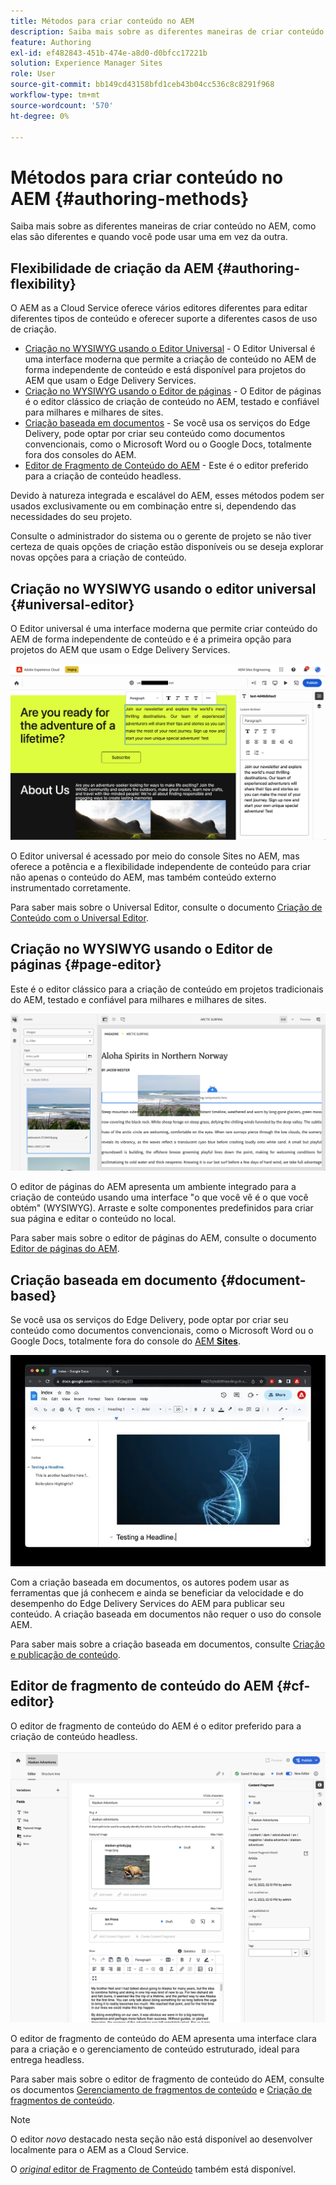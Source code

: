 ```yaml
---
title: Métodos para criar conteúdo no AEM
description: Saiba mais sobre as diferentes maneiras de criar conteúdo no AEM e como elas são diferentes.
feature: Authoring
exl-id: ef482843-451b-474e-a8d0-d0bfcc17221b
solution: Experience Manager Sites
role: User
source-git-commit: bb149cd43158bfd1ceb43b04cc536c8c8291f968
workflow-type: tm+mt
source-wordcount: '570'
ht-degree: 0%

---
```


# Métodos para criar conteúdo no AEM {#authoring-methods}

Saiba mais sobre as diferentes maneiras de criar conteúdo no AEM, como elas são diferentes e quando você pode usar uma em vez da outra.

## Flexibilidade de criação da AEM {#authoring-flexibility}

O AEM as a Cloud Service oferece vários editores diferentes para editar diferentes tipos de conteúdo e oferecer suporte a diferentes casos de uso de criação.

* [Criação no WYSIWYG usando o Editor Universal](#universal-editor) - O Editor Universal é uma interface moderna que permite a criação de conteúdo no AEM de forma independente de conteúdo e está disponível para projetos do AEM que usam o Edge Delivery Services.
* [Criação no WYSIWYG usando o Editor de páginas](#page-editor) - O Editor de páginas é o editor clássico de criação de conteúdo no AEM, testado e confiável para milhares e milhares de sites.
* [Criação baseada em documentos](#document-based) - Se você usa os serviços do Edge Delivery, pode optar por criar seu conteúdo como documentos convencionais, como o Microsoft Word ou o Google Docs, totalmente fora dos consoles do AEM.
* [Editor de Fragmento de Conteúdo do AEM](#cf-editor) - Este é o editor preferido para a criação de conteúdo headless.

Devido à natureza integrada e escalável do AEM, esses métodos podem ser usados exclusivamente ou em combinação entre si, dependendo das necessidades do seu projeto.

Consulte o administrador do sistema ou o gerente de projeto se não tiver certeza de quais opções de criação estão disponíveis ou se deseja explorar novas opções para a criação de conteúdo.

## Criação no WYSIWYG usando o editor universal {#universal-editor}

O Editor universal é uma interface moderna que permite criar conteúdo do AEM de forma independente de conteúdo e é a primeira opção para projetos do AEM que usam o Edge Delivery Services.

![O Editor universal](assets/authoring-methods-ue.png)

O Editor universal é acessado por meio do console Sites no AEM, mas oferece a potência e a flexibilidade independente de conteúdo para criar não apenas o conteúdo do AEM, mas também conteúdo externo instrumentado corretamente.

Para saber mais sobre o Universal Editor, consulte o documento [Criação de Conteúdo com o Universal Editor](/help/sites-cloud/authoring/universal-editor/authoring.md).

## Criação no WYSIWYG usando o Editor de páginas {#page-editor}

Este é o editor clássico para a criação de conteúdo em projetos tradicionais do AEM, testado e confiável para milhares e milhares de sites.

![O editor de páginas do AEM](assets/authoring-methods-page-editor.png)

O editor de páginas do AEM apresenta um ambiente integrado para a criação de conteúdo usando uma interface &quot;o que você vê é o que você obtém&quot; (WYSIWYG). Arraste e solte componentes predefinidos para criar sua página e editar o conteúdo no local.

Para saber mais sobre o editor de páginas do AEM, consulte o documento [Editor de páginas do AEM](/help/sites-cloud/authoring/page-editor/introduction.md).

## Criação baseada em documento  {#document-based}

Se você usa os serviços do Edge Delivery, pode optar por criar seu conteúdo como documentos convencionais, como o Microsoft Word ou o Google Docs, totalmente fora do console do [AEM **Sites**](/help/sites-cloud/authoring/sites-console/introduction.md).

![Editando conteúdo baseado em documento](assets/authoring-methods-document.jpg)

Com a criação baseada em documentos, os autores podem usar as ferramentas que já conhecem e ainda se beneficiar da velocidade e do desempenho do Edge Delivery Services do AEM para publicar seu conteúdo. A criação baseada em documentos não requer o uso do console AEM.

Para saber mais sobre a criação baseada em documentos, consulte [Criação e publicação de conteúdo](https://www.aem.live/docs/aem-authoring).

## Editor de fragmento de conteúdo do AEM {#cf-editor}

O editor de fragmento de conteúdo do AEM é o editor preferido para a criação de conteúdo headless.

![O Editor de Fragmento de Conteúdo do AEM](assets/authoring-methods-cf-editor.png)

O editor de fragmento de conteúdo do AEM apresenta uma interface clara para a criação e o gerenciamento de conteúdo estruturado, ideal para entrega headless.

Para saber mais sobre o editor de fragmento de conteúdo do AEM, consulte os documentos [Gerenciamento de fragmentos de conteúdo](/help/sites-cloud/administering/content-fragments/managing.md) e [Criação de fragmentos de conteúdo](/help/sites-cloud/administering/content-fragments/managing.md).

>[!NOTE]
>
>O editor *novo* destacado nesta seção não está disponível ao desenvolver localmente para o AEM as a Cloud Service.
>
>O [*original* editor de Fragmento de Conteúdo](/help/assets/content-fragments/content-fragments-variations.md) também está disponível.
